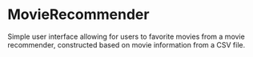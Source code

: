 # MovieRecommender
Simple user interface allowing for users to favorite movies from a movie recommender, constructed based on movie information from a CSV file.
